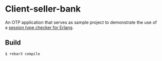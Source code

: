 Client-seller-bank
=====

An OTP application that serves as sample project to demonstrate
the use of a  [session type checker for Erlang](https://github.com/lauramcastro/sessiontypechecker).

Build
-----

    $ rebar3 compile
